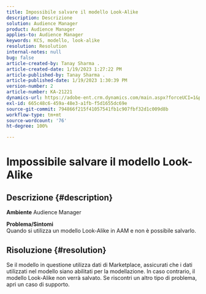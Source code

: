 ```yaml
---
title: Impossibile salvare il modello Look-Alike
description: Descrizione
solution: Audience Manager
product: Audience Manager
applies-to: Audience Manager
keywords: KCS, modello, look-alike
resolution: Resolution
internal-notes: null
bug: false
article-created-by: Tanay Sharma .
article-created-date: 1/19/2023 1:27:22 PM
article-published-by: Tanay Sharma .
article-published-date: 1/19/2023 1:30:39 PM
version-number: 2
article-number: KA-21221
dynamics-url: https://adobe-ent.crm.dynamics.com/main.aspx?forceUCI=1&pagetype=entityrecord&etn=knowledgearticle&id=8a55e2fb-fc97-ed11-aad1-6045bd006e5a
exl-id: 665c48c6-459a-48e3-a1fb-f5d1655dc69e
source-git-commit: 794866f215f41057541fb1c907fbf32d1c009d8b
workflow-type: tm+mt
source-wordcount: '76'
ht-degree: 100%

---
```


# Impossibile salvare il modello Look-Alike

## Descrizione {#description}

<b>Ambiente</b>
Audience Manager


<b>Problema/Sintomi</b><br>Quando si utilizza un modello Look-Alike in AAM e non è possibile salvarlo.<br>

## Risoluzione {#resolution}


Se il modello in questione utilizza dati di Marketplace, assicurati che i dati utilizzati nel modello siano abilitati per la modellazione. In caso contrario, il modello Look-Alike non verrà salvato. Se riscontri un altro tipo di problema, apri un caso di supporto.

